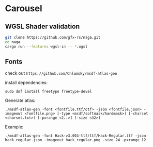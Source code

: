 # Carousel

## WGSL Shader validation

```bash
git clone https://github.com/gfx-rs/naga.git
cd naga
cargo run --features wgsl-in -- *.wgsl
```

## Fonts

check out `https://github.com/Chlumsky/msdf-atlas-gen`

install dependencies:
```
sudo dnf install freetype freetype-devel
```

Generate atlas:

```
./msdf-atlas-gen -font <fontfile.ttf/otf> -json <fontfile.json> -imageout <fontfile.png> [-type <msdf/softmask/hardmask>] [-charset <charset.txt>] [-pxrange <2..>] [-size <32>] 
```

Example:
```
./msdf-atlas-gen -font Hack-v3.003-ttf/ttf/Hack-Regular.ttf -json hack_regular.json -imageout hack_regular.png -size 24 -pxrange 12
```